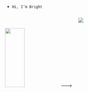 -     Hi, I’m Bright
<!--- -     Email:bryte490@gmail.com--->

<h2 dir="auto" align="center">
  <a href="mailto:bryte490@gmail.com">
    <img src="https://img.shields.io/badge/bryte490%40gmail.com-blue?style=plastic&logo=gmail&logoColor=white&color=blue&link=mailto:bryte490@gmail.com"/>
  </a>
</h2>

<!--- <div align="center">
  <!---<h3> 📊 GitHub Stats: </h3> --->
  <img width="36%" height="195px" src="https://github-readme-stats.vercel.app/api/top-langs/?username=Bryteog&theme=nord&hide_border=false&include_all_commits=false&count_private=false&layout=compact">
</div>  --->


<!---
<div align="center">
  <h3>Random Quote</h3>
  <img src="https://quotes-github-readme.vercel.app/api?type=horizontal&theme=nord">
</div> --->

<!---
Bryteog/Bryteog is a ✨ special ✨ repository because its `README.md` (this file) appears on your GitHub profile.
You can click the Preview link to take a look at your changes.
--->
